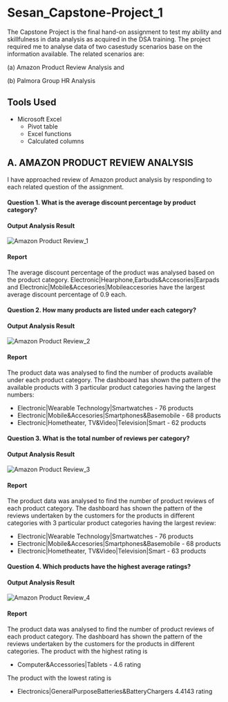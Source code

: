 # Sesan_Capstone-Project_1
The Capstone Project is the final hand-on assignment to test my ability and skillfulness in data analysis as acquired in the DSA training. The project required me to analyse data of two casestudy scenarios base on the information available. The related scenarios are:

(a) Amazon Product Review Analysis and 

(b) Palmora Group HR Analysis

## Tools Used
- Microsoft Excel
  - Pivot table
  - Excel functions
  - Calculated columns  

## A. AMAZON PRODUCT REVIEW ANALYSIS
I have approached review of Amazon product analysis by responding to each related question of the assignment. 

#### Question 1. What is the average discount percentage by product category? 

  #### Output Analysis Result




![Amazon Product Review_1](https://github.com/user-attachments/assets/4fadd744-0308-4e56-9b76-1d8b0fdfae38)



 #### Report
 The average discount percentage of the product was analysed based on the product category. Electronic|Hearphone,Earbuds&Accesories|Earpads and Electronic|Mobile&Accesories|Mobileaccesories have the largest average discount percentage of 0.9 each.  



#### Question 2. How many products are listed under each category? 

  #### Output Analysis Result

![Amazon Product Review_2](https://github.com/user-attachments/assets/00879ec2-4848-4ed3-a437-56474ed6a008)





 #### Report
 The product data was analysed to find the number of products available under each product category. The dashboard has shown the pattern of the available products with 3 particular product categories having the largest numbers:
   - Electronic|Wearable Technology|Smartwatches - 76 products
   - Electronic|Mobile&Accesories|Smartphones&Basemobile  -  68 products
   - Electronic|Hometheater, TV&Video|Television|Smart   -  62 products  


 #### Question 3. What is the total number of reviews per category? 

  #### Output Analysis Result

![Amazon Product Review_3](https://github.com/user-attachments/assets/a98a33f3-4752-4120-9f8e-d883a22701d8)


 #### Report
 The product data was analysed to find the number of product reviews of each product category. The dashboard has shown the pattern of the reviews undertaken by the customers for the products in different categories with 3 particular product categories having the largest review:
   - Electronic|Wearable Technology|Smartwatches - 76 products
   - Electronic|Mobile&Accesories|Smartphones&Basemobile  -  68 products
   - Electronic|Hometheater, TV&Video|Television|Smart   -  63 products  


  #### Question 4. Which products have the highest average ratings? 

  #### Output Analysis Result

![Amazon Product Review_4](https://github.com/user-attachments/assets/4b4847be-ad29-48b5-aad2-fad27d54fdb3)



 #### Report
 The product data was analysed to find the number of product reviews of each product category. The dashboard has shown the pattern of the reviews undertaken by the customers for the products in different categories. The product with the highest rating is 
   - Computer&Accessories|Tablets - 4.6 rating

  The product with the lowest rating is 
   - Electronics|GeneralPurposeBatteries&BatteryChargers 4.4143 rating
 





